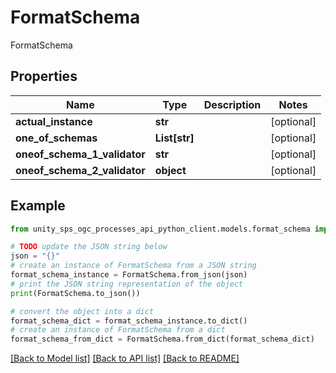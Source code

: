 # FormatSchema

FormatSchema

## Properties

Name | Type | Description | Notes
------------ | ------------- | ------------- | -------------
**actual_instance** | **str** |  | [optional]
**one_of_schemas** | **List[str]** |  | [optional]
**oneof_schema_1_validator** | **str** |  | [optional]
**oneof_schema_2_validator** | **object** |  | [optional]

## Example

```python
from unity_sps_ogc_processes_api_python_client.models.format_schema import FormatSchema

# TODO update the JSON string below
json = "{}"
# create an instance of FormatSchema from a JSON string
format_schema_instance = FormatSchema.from_json(json)
# print the JSON string representation of the object
print(FormatSchema.to_json())

# convert the object into a dict
format_schema_dict = format_schema_instance.to_dict()
# create an instance of FormatSchema from a dict
format_schema_from_dict = FormatSchema.from_dict(format_schema_dict)
```
[[Back to Model list]](../README.md#documentation-for-models) [[Back to API list]](../README.md#documentation-for-api-endpoints) [[Back to README]](../README.md)
